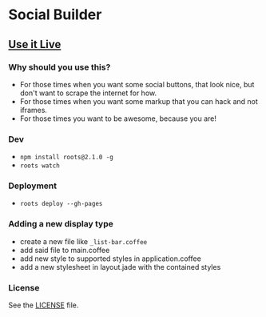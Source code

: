 Social Builder
==============

## [Use it Live](https://mojotech.com/social-builder)


### Why should you use this?
 - For those times when you want some social buttons, that look nice, but don't want to scrape the internet for how.
 - For those times when you want some markup that you can hack and not iframes.
 - For those times you want to be awesome, because you are!


### Dev
 - `npm install roots@2.1.0 -g`
 - `roots watch`


### Deployment
 - `roots deploy --gh-pages`


### Adding a new display type
 - create a new file like `_list-bar.coffee`
 - add said file to main.coffee
 - add new style to supported styles in application.coffee
 - add a new stylesheet in layout.jade with the contained styles

### License
See the [LICENSE](/LICENSE) file.

